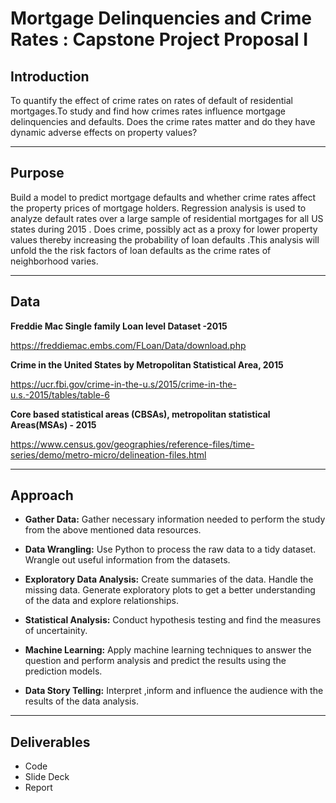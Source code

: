 
# **Mortgage Delinquencies and Crime Rates : Capstone Project Proposal I**

## **Introduction**


To quantify the effect of crime rates on rates of default of residential mortgages.To study and find how crimes rates influence mortgage delinquencies and defaults. Does the crime rates matter and do they have dynamic adverse effects on property values? 

***


## **Purpose**


Build a model to predict mortgage defaults and whether crime rates affect the property prices of mortgage holders. Regression analysis is used to analyze default rates over a large sample of residential mortgages for all US states during 2015 . Does crime, possibly act as a proxy for lower property values thereby increasing the probability of loan defaults .This analysis will unfold the the risk factors of loan defaults as the crime rates of neighborhood varies. 

***


## **Data** 


**Freddie Mac Single family Loan level Dataset -2015**

https://freddiemac.embs.com/FLoan/Data/download.php

**Crime in the United States
by Metropolitan Statistical Area, 2015**

https://ucr.fbi.gov/crime-in-the-u.s/2015/crime-in-the-u.s.-2015/tables/table-6

**Core based statistical areas (CBSAs), metropolitan statistical Areas(MSAs) - 2015**

https://www.census.gov/geographies/reference-files/time-series/demo/metro-micro/delineation-files.html

***


## **Approach**

 - **Gather Data:** Gather necessary information needed to perform the study from the above mentioned data resources.
 

 - **Data Wrangling:** Use Python to process the raw data to a tidy dataset. Wrangle out useful information from the                          datasets.
 

 - **Exploratory Data Analysis:** Create summaries of the data. Handle the missing data. Generate exploratory plots to                                   get a better understanding of the data and explore relationships.
 

 - **Statistical Analysis:** Conduct hypothesis testing and find the measures of uncertainity.
 

 - **Machine Learning:** Apply machine learning techniques to answer the question and perform analysis and predict the                          results using the prediction models.
 

 - **Data Story Telling:** Interpret ,inform and influence the audience with the results of the data analysis. 
 
***


## **Deliverables**

 - Code
 - Slide Deck
 - Report


